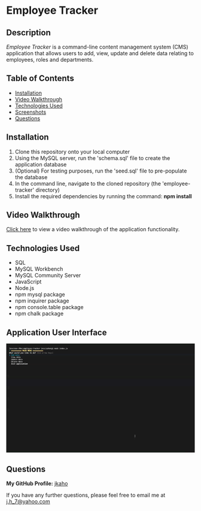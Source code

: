 # Employee Tracker

## Description 

*Employee Tracker* is a command-line content management system (CMS) application that allows users to add, view, update and delete data relating to employees, roles and departments. 

## Table of Contents

- [Installation](#Installation)
- [Video Walkthrough](#Video-Walkthrough)
- [Technologies Used](#Technologies-Used)
- [Screenshots](#Screenshots)
- [Questions](#Questions)

## Installation

1. Clone this repository onto your local computer
2. Using the MySQL server, run the 'schema.sql' file to create the application database
3. (Optional) For testing purposes, run the 'seed.sql' file to pre-populate the database
4. In the command line, navigate to the cloned repository (the 'employee-tracker' directory)
5. Install the required dependencies by running the command: **npm install** 

## Video Walkthrough

[Click here](https://drive.google.com/file/d/1l169Oli96u7uk08FU8Lc9omK-agXakGg/view?usp=sharing) to view a video walkthrough of the application functionality.

## Technologies Used

- SQL 
- MySQL Workbench
- MySQL Community Server
- JavaScript 
- Node.js
- npm mysql package
- npm inquirer package
- npm console.table package
- npm chalk package

## Application User Interface

![Employee Tracker GUI](images/employee-tracker-gui.gif)

## Questions

**My GitHub Profile:** [jkaho](https://github.com/jkaho)

If you have any further questions, please feel free to email me at [j.h_7@yahoo.com](mailto:j.h_7@yahoo.com)
